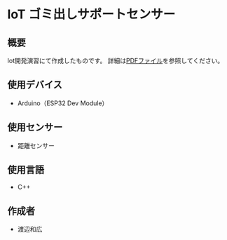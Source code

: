 # IoT ゴミ出しサポートセンサー

## 概要
Iot開発演習にて作成したものです。
詳細は[PDFファイル](https://drive.google.com/file/d/1KZQJDupyq2HnNTpjn4y3DTfPF6AsvXae/view?usp=sharing)を参照してください。

## 使用デバイス
- Arduino（ESP32 Dev Module）

## 使用センサー
- 距離センサー

## 使用言語
- C++

## 作成者
- 渡辺和広
